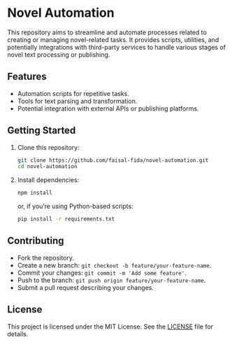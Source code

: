 # Novel Automation

This repository aims to streamline and automate processes related to creating or managing novel-related tasks. It provides scripts, utilities, and potentially integrations with third-party services to handle various stages of novel text processing or publishing.

## Features

- Automation scripts for repetitive tasks.
- Tools for text parsing and transformation.
- Potential integration with external APIs or publishing platforms.

## Getting Started

1. Clone this repository:
   ```bash
   git clone https://github.com/faisal-fida/novel-automation.git
   cd novel-automation
   ```
2. Install dependencies:
   ```bash
   npm install
   ```
   or, if you’re using Python-based scripts:
   ```bash
   pip install -r requirements.txt
   ```

## Contributing

- Fork the repository.
- Create a new branch: `git checkout -b feature/your-feature-name`.
- Commit your changes: `git commit -m 'Add some feature'`.
- Push to the branch: `git push origin feature/your-feature-name`.
- Submit a pull request describing your changes.

## License

This project is licensed under the MIT License. See the [LICENSE](LICENSE) file for details.
